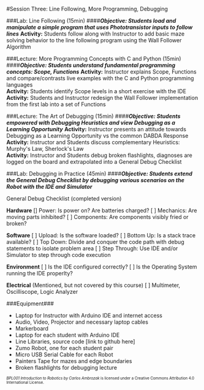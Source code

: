 #Session Three: Line Following, More Programming, Debugging

###Lab: Line Following (15min)
####_**Objective: Students load and manipulate a simple program that uses Phototransistor inputs to follow lines**_
**Activity:** Students follow along with Instructor to add basic maze solving behavior to the line following program using the Wall Follower Algorithm<br>

###Lecture: More Programming Concepts with C and Python (15min)
####_**Objective: Students understand fundamental programming concepts: Scope, Functions**_
**Activity:** Instructor explains Scope, Functions and compare/contrasts live examples with the C and Python programming languages<br>
**Activity:** Students identify Scope levels in a short exercise with the IDE<br>
**Activity:** Students and Instructor redesign the Wall Follower implementation from the first lab into a set of Functions


###Lecture: The Art of Debugging (15min)
####_**Objective: Students empowered with Debugging Heuristics and view Debugging as a Learning Opportunity**_
**Activity:** Instructor presents an attitude towards Debugging as a Learning Opportunity vs the common DABDA Response<br>
**Activity:** Instructor and Students discuss complementary Heuristics: Murphy's Law, Sherlock's Law<br>
**Activity:** Instructor and Students debug broken flashlights, diagnoses are logged on the board and extrapolated into a General Debug Checklist

###Lab: Debugging in Practice (45min)
####_**Objective: Students extend the General Debug Checklist by debugging various scenarios on the Robot with the IDE and Simulator**_

General Debug Checklist (completed version)

**Hardware**
[] Power:  Is power on?  Are batteries charged?
[ ] Mechanics: Are moving parts inhibited?
[ ] Components: Are components visibly fried or broken?

**Software**
[ ] Upload: Is the software loaded?
[ ] Bottom Up: Is a stack trace available?
[ ] Top Down: Divide and conquer the code path with debug statements to isolate problem area 
[ ] Step Through: Use IDE and/or Simulator to step through code execution

**Environment**
[ ] Is the IDE configured correctly?
[ ] Is the Operating System running the IDE properlty?

**Electrical** (Mentioned, but not covered by this course)
[ ] Multimeter, Oscilliscope, Logic Analyzer

###Equipment###
* Laptop for Instructor with Arduino IDE and internet access
* Audio, Video, Projector and necessary laptop cables
* Markerboard
* Laptop for each student with Arduino IDE
* Line Libraries, source code [link to github here]
* Zumo Robot, one for each student pair
* Micro USB Serial Cable for each Robot
* Painters Tape for mazes and edge boundaries
* Broken flashlights for debugging lecture

<sup><sub>*BPL001 Introduction to Robotics by Carlos Ambrozak* is licensed under a Creative Commons Attribution 4.0 International License.</sub></sup>

